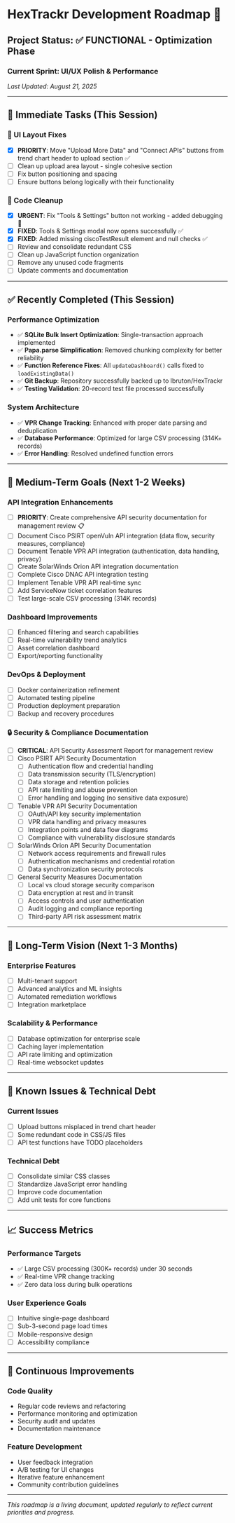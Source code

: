 # HexTrackr Development Roadmap 🚀

## Project Status: ✅ FUNCTIONAL - Optimization Phase

### Current Sprint: UI/UX Polish & Performance
*Last Updated: August 21, 2025*

---

## 🎯 Immediate Tasks (This Session)

### 🎨 UI Layout Fixes
- [x] **PRIORITY**: Move "Upload More Data" and "Connect APIs" buttons from trend chart header to upload section ✅
- [ ] Clean up upload area layout - single cohesive section
- [ ] Fix button positioning and spacing
- [ ] Ensure buttons belong logically with their functionality

### 🔧 Code Cleanup  
- [x] **URGENT**: Fix "Tools & Settings" button not working - added debugging 🔧
- [x] **FIXED**: Tools & Settings modal now opens successfully ✅
- [x] **FIXED**: Added missing ciscoTestResult element and null checks ✅
- [ ] Review and consolidate redundant CSS
- [ ] Clean up JavaScript function organization
- [ ] Remove any unused code fragments
- [ ] Update comments and documentation

---

## ✅ Recently Completed (This Session)

### Performance Optimization
- ✅ **SQLite Bulk Insert Optimization**: Single-transaction approach implemented
- ✅ **Papa.parse Simplification**: Removed chunking complexity for better reliability  
- ✅ **Function Reference Fixes**: All `updateDashboard()` calls fixed to `loadExistingData()`
- ✅ **Git Backup**: Repository successfully backed up to lbruton/HexTrackr
- ✅ **Testing Validation**: 20-record test file processed successfully

### System Architecture
- ✅ **VPR Change Tracking**: Enhanced with proper date parsing and deduplication
- ✅ **Database Performance**: Optimized for large CSV processing (314K+ records)
- ✅ **Error Handling**: Resolved undefined function errors

---

## 🚧 Medium-Term Goals (Next 1-2 Weeks)

### API Integration Enhancements
- [ ] **PRIORITY**: Create comprehensive API security documentation for management review 📋
- [ ] Document Cisco PSIRT openVuln API integration (data flow, security measures, compliance)
- [ ] Document Tenable VPR API integration (authentication, data handling, privacy)
- [ ] Create SolarWinds Orion API integration documentation 
- [ ] Complete Cisco DNAC API integration testing
- [ ] Implement Tenable VPR API real-time sync
- [ ] Add ServiceNow ticket correlation features
- [ ] Test large-scale CSV processing (314K records)

### Dashboard Improvements
- [ ] Enhanced filtering and search capabilities
- [ ] Real-time vulnerability trend analytics
- [ ] Asset correlation dashboard
- [ ] Export/reporting functionality

### DevOps & Deployment
- [ ] Docker containerization refinement
- [ ] Automated testing pipeline
- [ ] Production deployment preparation
- [ ] Backup and recovery procedures

### 🔒 Security & Compliance Documentation
- [ ] **CRITICAL**: API Security Assessment Report for management review
- [ ] Cisco PSIRT API Security Documentation
  - [ ] Authentication flow and credential handling
  - [ ] Data transmission security (TLS/encryption)
  - [ ] Data storage and retention policies
  - [ ] API rate limiting and abuse prevention
  - [ ] Error handling and logging (no sensitive data exposure)
- [ ] Tenable VPR API Security Documentation
  - [ ] OAuth/API key security implementation
  - [ ] VPR data handling and privacy measures
  - [ ] Integration points and data flow diagrams
  - [ ] Compliance with vulnerability disclosure standards
- [ ] SolarWinds Orion API Security Documentation
  - [ ] Network access requirements and firewall rules
  - [ ] Authentication mechanisms and credential rotation
  - [ ] Data synchronization security protocols
- [ ] General Security Measures Documentation
  - [ ] Local vs cloud storage security comparison
  - [ ] Data encryption at rest and in transit
  - [ ] Access controls and user authentication
  - [ ] Audit logging and compliance reporting
  - [ ] Third-party API risk assessment matrix

---

## 🎯 Long-Term Vision (Next 1-3 Months)

### Enterprise Features
- [ ] Multi-tenant support
- [ ] Advanced analytics and ML insights
- [ ] Automated remediation workflows
- [ ] Integration marketplace

### Scalability & Performance
- [ ] Database optimization for enterprise scale
- [ ] Caching layer implementation
- [ ] API rate limiting and optimization
- [ ] Real-time websocket updates

---

## 🐛 Known Issues & Technical Debt

### Current Issues
- [ ] Upload buttons misplaced in trend chart header
- [ ] Some redundant code in CSS/JS files
- [ ] API test functions have TODO placeholders

### Technical Debt
- [ ] Consolidate similar CSS classes
- [ ] Standardize JavaScript error handling
- [ ] Improve code documentation
- [ ] Add unit tests for core functions

---

## 📈 Success Metrics

### Performance Targets
- ✅ Large CSV processing (300K+ records) under 30 seconds
- ✅ Real-time VPR change tracking
- ✅ Zero data loss during bulk operations

### User Experience Goals
- [ ] Intuitive single-page dashboard
- [ ] Sub-3-second page load times
- [ ] Mobile-responsive design
- [ ] Accessibility compliance

---

## 🔄 Continuous Improvements

### Code Quality
- Regular code reviews and refactoring
- Performance monitoring and optimization
- Security audit and updates
- Documentation maintenance

### Feature Development
- User feedback integration
- A/B testing for UI changes
- Iterative feature enhancement
- Community contribution guidelines

---

*This roadmap is a living document, updated regularly to reflect current priorities and progress.*

